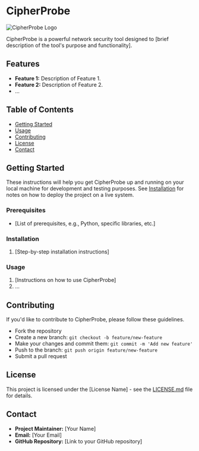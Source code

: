 # CipherProbe

![CipherProbe Logo]([https://example.com/cipherprobe-logo.png](https://news.mit.edu/sites/default/files/download/201906/Simpler-Cryptography-PRESS.jpg))

CipherProbe is a powerful network security tool designed to [brief description of the tool's purpose and functionality].

## Features

- **Feature 1:** Description of Feature 1.
- **Feature 2:** Description of Feature 2.
- ...

## Table of Contents

- [Getting Started](#getting-started)
- [Usage](#usage)
- [Contributing](#contributing)
- [License](#license)
- [Contact](#contact)

## Getting Started

These instructions will help you get CipherProbe up and running on your local machine for development and testing purposes. See [Installation](#installation) for notes on how to deploy the project on a live system.

### Prerequisites

- [List of prerequisites, e.g., Python, specific libraries, etc.]

### Installation

1. [Step-by-step installation instructions]

### Usage

1. [Instructions on how to use CipherProbe]
2. ...

## Contributing

If you'd like to contribute to CipherProbe, please follow these guidelines.

- Fork the repository
- Create a new branch: `git checkout -b feature/new-feature`
- Make your changes and commit them: `git commit -m 'Add new feature'`
- Push to the branch: `git push origin feature/new-feature`
- Submit a pull request

## License

This project is licensed under the [License Name] - see the [LICENSE.md](LICENSE.md) file for details.

## Contact

- **Project Maintainer:** [Your Name]
- **Email:** [Your Email]
- **GitHub Repository:** [Link to your GitHub repository]
